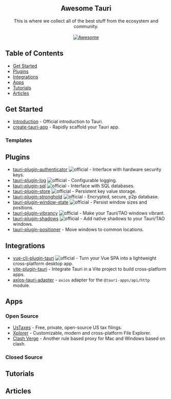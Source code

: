 <!--lint disable awesome-heading awesome-github awesome-toc double-link -->

<h2 align='center'>Awesome Tauri</h2>

<p align='center'>
This is where we collect all of the best stuff from the ecosystem and community.
<br><br>

<a href='https://awesome.re'>
<img src='https://awesome.re/badge-flat.svg' alt='Awesome'>
</a>
</p>

## Table of Contents
- [Get Started](#get-started)
- [Plugins](#plugins)
- [Integrations](#integrations)
- [Apps](#apps)
- [Tutorials](#tutorials)
- [Articles](#articles)

## Get Started

- [Introduction](https://tauri.studio/docs/development/intro) - Official introduction to Tauri.
- [create-tauri-app](https://github.com/tauri-apps/tauri/tree/next/tooling/create-tauri-app) - Rapidly scaffold your Tauri app.

### Templates

## Plugins

- [tauri-plugin-authenticator](https://github.com/tauri-apps/tauri-plugin-authenticator) ![official](https://img.shields.io/badge/-official-FFC131) - Interface with hardware security keys.
- [tauri-plugin-log](https://github.com/tauri-apps/tauri-plugin-log) ![official](https://img.shields.io/badge/-official-FFC131) - Configurable logging.
- [tauri-plugin-sql](https://github.com/tauri-apps/tauri-plugin-sql) ![official](https://img.shields.io/badge/-official-FFC131) - Interface with SQL databases.
- [tauri-plugin-store](https://github.com/tauri-apps/tauri-plugin-store) ![official](https://img.shields.io/badge/-official-FFC131) - Persistent key value storage.
- [tauri-plugin-stronghold](https://github.com/tauri-apps/tauri-plugin-stronghold) ![official](https://img.shields.io/badge/-official-FFC131) - Encrypted, secure, p2p database.
- [tauri-plugin-window-state](https://github.com/tauri-apps/tauri-plugin-window-state) ![official](https://img.shields.io/badge/-official-FFC131) - Persist window sizes and positions.
- [tauri-plugin-vibrancy](https://github.com/tauri-apps/tauri-plugin-vibrancy) ![official](https://img.shields.io/badge/-official-FFC131) - Make your Tauri/TAO windows vibrant.
- [tauri-plugin-shadows](https://github.com/tauri-apps/tauri-plugin-shadows) ![official](https://img.shields.io/badge/-official-FFC131) -  Add native shadows to your Tauri/TAO windows.
- [tauri-plugin-positioner](https://github.com/JonasKruckenberg/tauri-plugin-positioner) - Move windows to common locations.
 
## Integrations

- [vue-cli-plugin-tauri](https://github.com/tauri-apps/vue-cli-plugin-tauri) ![official](https://img.shields.io/badge/-official-FFC131) - Turn your Vue SPA into a lightweight cross-platform desktop app.
- [vite-plugin-tauri](https://github.com/amrbashir/vite-plugin-tauri) - Integrate Tauri in a Vite project to build cross-platform apps.
- [axios-tauri-adapter](https://git.kaki87.net/KaKi87/axios-tauri-adapter) - `axios` adapter for the `@tauri-apps/api/http` module.

## Apps

### Open Source

- [UsTaxes](https://github.com/ustaxes/ustaxes) - Free, private, open-source US tax filings.
- [Xplorer](https://github.com/kimlimjustin/xplorer) - Customizable, modern and cross-platform File Explorer.
- [Clash Verge](https://github.com/zzzgydi/clash-verge) - Another rule based proxy for Mac and Windows based on clash.

### Closed Source

## Tutorials

## Articles
